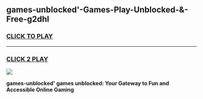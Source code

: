 
## games-unblocked'-Games-Play-Unblocked-&-Free-g2dhl
<h3>
<a href="https://premium76.site?title=games-unblocked'&ref=24A">CLICK TO PLAY</a></h3>
<hr>

<h3>
<a href="https://premium76.site?title=games-unblocked'&ref=24A">CLICK 2 PLAY</a>
  
</h3>

<a href="https://premium76.site?title=games-unblocked'&ref=24A"><img src="https://clearcache.store/games.png"></a>


**games-unblocked' games unblocked: Your Gateway to Fun and Accessible Online Gaming**
